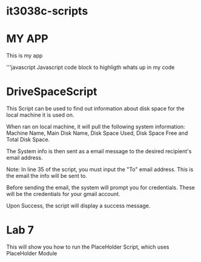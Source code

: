 # it3038c-scripts

MY APP
======
This is my app

'''javascript
Javascript code block to highligth whats up in my code

DriveSpaceScript
================

 This Script can be used to find out information about disk space for the local machine it is used on.

When ran on local machine, it will pull the following system information: Machine Name, Main Disk Name, Disk Space Used, Disk Space Free and Total Disk Space.

The System info is then sent as a email message to the desired recipient's email address.

Note: In line 35 of the script, you must input the "To" email address. This is the email the info will be sent to.

Before sending the email, the system will prompt you for credentials. These will be the credentials for your gmail account.

Upon Success, the script will display a success message.

Lab 7
=====

This will show you how to run the PlaceHolder Script, which uses PlaceHolder Module
